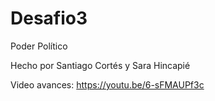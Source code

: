# Desafio3
 Poder Político

Hecho por Santiago Cortés y Sara Hincapié

Video avances: https://youtu.be/6-sFMAUPf3c
